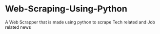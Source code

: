# Web-Scraping-Using-Python
A Web Scrapper that is made using python to scrape Tech related and Job related news
